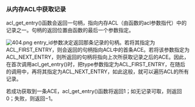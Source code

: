 ### 从内存ACL中获取记录

acl_get_entry()函数会返回一句柄，指向内存ACL（由函数的acl参数指代）中的记录之一。句柄的返回位置由函数的最后一个参数指定。



![404.png](./images/404.png)
entry_id参数决定返回那条记录的句柄。若将其指定为ACL_FIRST_ENTRY，则会返回的句柄指向ACL中的首条ACE。若将该参数指定为ACL_NEXT_ENTRY，则所返回的句柄将指向上次所获取记录之后的ACE。因此，在首次调用acl_get_entry()时，把type参数指定为ACL_FIRST_ENTRY，在随后的调用中，再将其指定为ACL_NEXT_ENTRY，如此这般，就可以遍历ACL的所有记录。

若成功获取到一条ACE，acl_get_entry()函数将返回1；如无记录可取，则返回0；失败，则返回−1。

